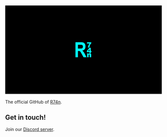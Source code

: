 ![Cyan R74n logo on a black background](https://raw.githubusercontent.com/R74nCom/.github/main/wallpaper.png)

The official GitHub of [R74n](https://r74n.com/).

## Get in touch!
Join our [Discord server](https://discord.com/invite/ejUc6YPQuS).

<!--## Hi there 👋-->

<!--

**Here are some ideas to get you started:**

🙋‍♀️ A short introduction - what is your organization all about?
🌈 Contribution guidelines - how can the community get involved?
👩‍💻 Useful resources - where can the community find your docs? Is there anything else the community should know?
🍿 Fun facts - what does your team eat for breakfast?
🧙 Remember, you can do mighty things with the power of [Markdown](https://docs.github.com/github/writing-on-github/getting-started-with-writing-and-formatting-on-github/basic-writing-and-formatting-syntax)
-->
